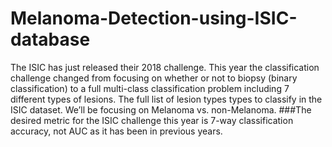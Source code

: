 # Melanoma-Detection-using-ISIC-database

The ISIC has just released their 2018 challenge. This year the classification challenge changed from focusing on whether or not to biopsy (binary classification) to a full multi-class classification problem including 7 different types of lesions.
The full list of lesion types types to classify in the ISIC dataset. We’ll be focusing on Melanoma vs. non-Melanoma.
###The desired metric for the ISIC challenge this year is 7-way classification accuracy, not AUC as it has been in previous years.
